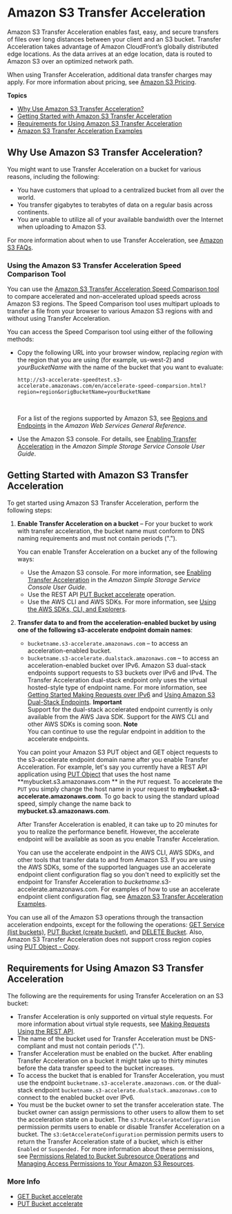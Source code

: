 # Amazon S3 Transfer Acceleration<a name="transfer-acceleration"></a>

Amazon S3 Transfer Acceleration enables fast, easy, and secure transfers of files over long distances between your client and an S3 bucket\. Transfer Acceleration takes advantage of Amazon CloudFront’s globally distributed edge locations\. As the data arrives at an edge location, data is routed to Amazon S3 over an optimized network path\.

When using Transfer Acceleration, additional data transfer charges may apply\. For more information about pricing, see [Amazon S3 Pricing](https://aws.amazon.com/s3/pricing/)\.

**Topics**
+ [Why Use Amazon S3 Transfer Acceleration?](#transfer-acceleration-why-use)
+ [Getting Started with Amazon S3 Transfer Acceleration](#transfer-acceleration-getting-started)
+ [Requirements for Using Amazon S3 Transfer Acceleration](#transfer-acceleration-requirements)
+ [Amazon S3 Transfer Acceleration Examples](transfer-acceleration-examples.md)

## Why Use Amazon S3 Transfer Acceleration?<a name="transfer-acceleration-why-use"></a>

You might want to use Transfer Acceleration on a bucket for various reasons, including the following:
+ You have customers that upload to a centralized bucket from all over the world\.
+ You transfer gigabytes to terabytes of data on a regular basis across continents\.
+ You are unable to utilize all of your available bandwidth over the Internet when uploading to Amazon S3\.

For more information about when to use Transfer Acceleration, see [Amazon S3 FAQs](https://aws.amazon.com/s3/faqs/#s3ta)\.

### Using the Amazon S3 Transfer Acceleration Speed Comparison Tool<a name="transfer-acceleration-speed-comparison"></a>

You can use the [Amazon S3 Transfer Acceleration Speed Comparison tool](http://s3-accelerate-speedtest.s3-accelerate.amazonaws.com/en/accelerate-speed-comparsion.html) to compare accelerated and non\-accelerated upload speeds across Amazon S3 regions\. The Speed Comparison tool uses multipart uploads to transfer a file from your browser to various Amazon S3 regions with and without using Transfer Acceleration\.

You can access the Speed Comparison tool using either of the following methods:
+ Copy the following URL into your browser window, replacing *region* with the region that you are using \(for example, us\-west\-2\) and *yourBucketName* with the name of the bucket that you want to evaluate: 

  `http://s3-accelerate-speedtest.s3-accelerate.amazonaws.com/en/accelerate-speed-comparsion.html?region=region&origBucketName=yourBucketName` 

   

  For a list of the regions supported by Amazon S3, see [Regions and Endpoints](https://docs.aws.amazon.com/general/latest/gr/rande.html#s3_region) in the *Amazon Web Services General Reference*\.
+ Use the Amazon S3 console\. For details, see [Enabling Transfer Acceleration](https://docs.aws.amazon.com/AmazonS3/latest/user-guide/enable-transfer-acceleration.html) in the *Amazon Simple Storage Service Console User Guide*\.

## Getting Started with Amazon S3 Transfer Acceleration<a name="transfer-acceleration-getting-started"></a>

To get started using Amazon S3 Transfer Acceleration, perform the following steps:

1. **Enable Transfer Acceleration on a bucket** – For your bucket to work with transfer acceleration, the bucket name must conform to DNS naming requirements and must not contain periods \("\."\)\. 

   You can enable Transfer Acceleration on a bucket any of the following ways:
   + Use the Amazon S3 console\. For more information, see [Enabling Transfer Acceleration](https://docs.aws.amazon.com/AmazonS3/latest/user-guide/enable-transfer-acceleration.html) in the *Amazon Simple Storage Service Console User Guide*\.
   + Use the REST API [PUT Bucket accelerate](https://docs.aws.amazon.com/AmazonS3/latest/API/RESTBucketPUTaccelerate.html) operation\.
   + Use the AWS CLI and AWS SDKs\. For more information, see [Using the AWS SDKs, CLI, and Explorers](UsingAWSSDK.md)\. 

1. **Transfer data to and from the acceleration\-enabled bucket by using one of the following s3\-accelerate endpoint domain names**:
   + `bucketname.s3-accelerate.amazonaws.com` – to access an acceleration\-enabled bucket\. 
   + `bucketname.s3-accelerate.dualstack.amazonaws.com` – to access an acceleration\-enabled bucket over IPv6\. Amazon S3 dual\-stack endpoints support requests to S3 buckets over IPv6 and IPv4\. The Transfer Acceleration dual\-stack endpoint only uses the virtual hosted\-style type of endpoint name\. For more information, see [Getting Started Making Requests over IPv6](ipv6-access.md#ipv6-access-getting-started) and [Using Amazon S3 Dual\-Stack Endpoints](dual-stack-endpoints.md)\. 
**Important**  
Support for the dual\-stack accelerated endpoint currently is only available from the AWS Java SDK\. Support for the AWS CLI and other AWS SDKs is coming soon\.
**Note**  
You can continue to use the regular endpoint in addition to the accelerate endpoints\.

   You can point your Amazon S3 PUT object and GET object requests to the s3\-accelerate endpoint domain name after you enable Transfer Acceleration\. For example, let's say you currently have a REST API application using [PUT Object](https://docs.aws.amazon.com/AmazonS3/latest/API/RESTObjectPUT.html) that uses the host name **mybucket\.s3\.amazonaws\.com ** in the `PUT` request\. To accelerate the `PUT` you simply change the host name in your request to **mybucket\.s3\-accelerate\.amazonaws\.com**\. To go back to using the standard upload speed, simply change the name back to **mybucket\.s3\.amazonaws\.com**\.

   After Transfer Acceleration is enabled, it can take up to 20 minutes for you to realize the performance benefit\. However, the accelerate endpoint will be available as soon as you enable Transfer Acceleration\.

   You can use the accelerate endpoint in the AWS CLI, AWS SDKs, and other tools that transfer data to and from Amazon S3\. If you are using the AWS SDKs, some of the supported languages use an accelerate endpoint client configuration flag so you don't need to explicitly set the endpoint for Transfer Acceleration to *bucketname*\.s3\-accelerate\.amazonaws\.com\. For examples of how to use an accelerate endpoint client configuration flag, see [Amazon S3 Transfer Acceleration Examples](transfer-acceleration-examples.md)\.

You can use all of the Amazon S3 operations through the transaction acceleration endpoints, except for the following the operations: [GET Service \(list buckets\)](https://docs.aws.amazon.com/AmazonS3/latest/API/RESTServiceGET.html), [PUT Bucket \(create bucket\)](https://docs.aws.amazon.com/AmazonS3/latest/API/RESTBucketPUT.html), and [DELETE Bucket](https://docs.aws.amazon.com/AmazonS3/latest/API/RESTBucketDELETE.html)\. Also, Amazon S3 Transfer Acceleration does not support cross region copies using [PUT Object \- Copy](https://docs.aws.amazon.com/AmazonS3/latest/API/RESTObjectCOPY.html)\. 

## Requirements for Using Amazon S3 Transfer Acceleration<a name="transfer-acceleration-requirements"></a>

The following are the requirements for using Transfer Acceleration on an S3 bucket:
+ Transfer Acceleration is only supported on virtual style requests\. For more information about virtual style requests, see [Making Requests Using the REST API](RESTAPI.md)\. 
+ The name of the bucket used for Transfer Acceleration must be DNS\-compliant and must not contain periods \("\."\)\.
+ Transfer Acceleration must be enabled on the bucket\. After enabling Transfer Acceleration on a bucket it might take up to thirty minutes before the data transfer speed to the bucket increases\.
+ To access the bucket that is enabled for Transfer Acceleration, you must use the endpoint `bucketname.s3-accelerate.amazonaws.com`\. or the dual\-stack endpoint `bucketname.s3-accelerate.dualstack.amazonaws.com` to connect to the enabled bucket over IPv6\. 
+ You must be the bucket owner to set the transfer acceleration state\. The bucket owner can assign permissions to other users to allow them to set the acceleration state on a bucket\. The `s3:PutAccelerateConfiguration` permission permits users to enable or disable Transfer Acceleration on a bucket\. The `s3:GetAccelerateConfiguration` permission permits users to return the Transfer Acceleration state of a bucket, which is either `Enabled` or `Suspended.` For more information about these permissions, see [Permissions Related to Bucket Subresource Operations](using-with-s3-actions.md#using-with-s3-actions-related-to-bucket-subresources) and [Managing Access Permissions to Your Amazon S3 Resources](s3-access-control.md)\.

### More Info<a name="transfer-acceleration-moreinfo"></a>
+ [GET Bucket accelerate](https://docs.aws.amazon.com/AmazonS3/latest/API/RESTBucketGETaccelerate.html)
+ [PUT Bucket accelerate](https://docs.aws.amazon.com/AmazonS3/latest/API/RESTBucketPUTaccelerate.html)